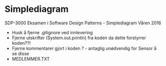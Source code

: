 # Simplediagram
SDP-3000
Eksamen i Software Design Patterns - Simplediagram Våren 2016

* Husk å fjerne .gitignore ved innlevering
* Fjerne utskrifter (System.out.println) fra koden da dette forstyrrer koden??!
* Fjerne kommentarer gjort i koden ? - antaglig unødvendig for Sensor å se disse
* MEDLEMMER.TXT
